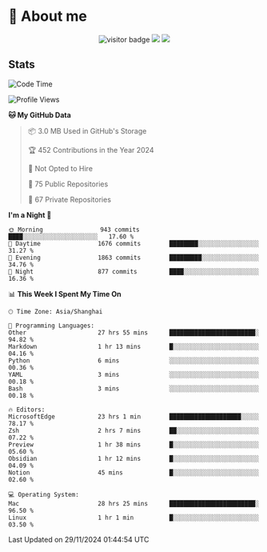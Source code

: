 <!-- ![](https://youpai.roccoshi.top/img/20200804214216.png) -->

# 🧐 About me
 
<p align="center">
<img src="https://visitor-badge.laobi.icu/badge?page_id=Lincest.Lincest&title=hits" alt="visitor badge"/>
<a href="mailto:imroccoshi@gmail.com"><img src="https://img.shields.io/badge/gmail-imroccoshi%40gmail.com-red"></a>
<a href="https://blog.roccoshi.top"><img src="https://img.shields.io/badge/blog-roccoshi-green"></a>
</p>

## Stats

<!--START_SECTION:waka-->
![Code Time](http://img.shields.io/badge/Code%20Time-1%2C734%20hrs%2039%20mins-blue)

![Profile Views](http://img.shields.io/badge/Profile%20Views-0-blue)

**🐱 My GitHub Data** 

> 📦 3.0 MB Used in GitHub's Storage 
 > 
> 🏆 452 Contributions in the Year 2024
 > 
> 🚫 Not Opted to Hire
 > 
> 📜 75 Public Repositories 
 > 
> 🔑 67 Private Repositories 
 > 
**I'm a Night 🦉** 

```text
🌞 Morning                943 commits         ████░░░░░░░░░░░░░░░░░░░░░   17.60 % 
🌆 Daytime                1676 commits        ████████░░░░░░░░░░░░░░░░░   31.27 % 
🌃 Evening                1863 commits        █████████░░░░░░░░░░░░░░░░   34.76 % 
🌙 Night                  877 commits         ████░░░░░░░░░░░░░░░░░░░░░   16.36 % 
```


📊 **This Week I Spent My Time On** 

```text
🕑︎ Time Zone: Asia/Shanghai

💬 Programming Languages: 
Other                    27 hrs 55 mins      ████████████████████████░   94.82 % 
Markdown                 1 hr 13 mins        █░░░░░░░░░░░░░░░░░░░░░░░░   04.16 % 
Python                   6 mins              ░░░░░░░░░░░░░░░░░░░░░░░░░   00.36 % 
YAML                     3 mins              ░░░░░░░░░░░░░░░░░░░░░░░░░   00.18 % 
Bash                     3 mins              ░░░░░░░░░░░░░░░░░░░░░░░░░   00.18 % 

🔥 Editors: 
MicrosoftEdge            23 hrs 1 min        ████████████████████░░░░░   78.17 % 
Zsh                      2 hrs 7 mins        ██░░░░░░░░░░░░░░░░░░░░░░░   07.22 % 
Preview                  1 hr 38 mins        █░░░░░░░░░░░░░░░░░░░░░░░░   05.60 % 
Obsidian                 1 hr 12 mins        █░░░░░░░░░░░░░░░░░░░░░░░░   04.09 % 
Notion                   45 mins             █░░░░░░░░░░░░░░░░░░░░░░░░   02.60 % 

💻 Operating System: 
Mac                      28 hrs 25 mins      ████████████████████████░   96.50 % 
Linux                    1 hr 1 min          █░░░░░░░░░░░░░░░░░░░░░░░░   03.50 % 
```


 Last Updated on 29/11/2024 01:44:54 UTC
<!--END_SECTION:waka-->


